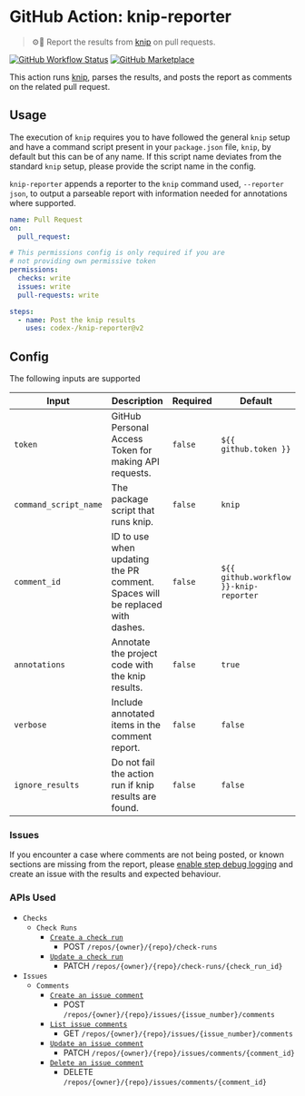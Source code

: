 # GitHub Action: knip-reporter

> ⚙️📄 Report the results from [knip](https://github.com/webpro/knip) on pull requests.

[![GitHub Workflow Status](https://img.shields.io/github/actions/workflow/status/codex-/knip-reporter/ci.yml?style=flat-square)](https://github.com/Codex-/knip-reporter/actions/workflows/ci.yml) [![GitHub Marketplace](https://img.shields.io/badge/Marketplace-knip–reporter-blue?style=flat-square&logo=github&link=https%3A%2F%2Fgithub.com%2Fmarketplace%2Factions%2Fawait-remote-run)](https://github.com/marketplace/actions/knip-reporter)

This action runs [knip](https://github.com/webpro/knip), parses the results, and posts the report as comments on the related pull request.

## Usage

The execution of `knip` requires you to have followed the general `knip` setup and have a command script present in your `package.json` file, `knip`, by default but this can be of any name. If this script name deviates from the standard `knip` setup, please provide the script name in the config.

`knip-reporter` appends a reporter to the `knip` command used, `--reporter json`, to output a parseable report with information needed for annotations where supported.

```yaml
name: Pull Request
on:
  pull_request:

# This permissions config is only required if you are
# not providing own permissive token
permissions:
  checks: write
  issues: write
  pull-requests: write

steps:
  - name: Post the knip results
    uses: codex-/knip-reporter@v2
```

## Config

The following inputs are supported

| Input                 | Description                                                                  | Required | Default                                |
| --------------------- | ---------------------------------------------------------------------------- | -------- | -------------------------------------- |
| `token`               | GitHub Personal Access Token for making API requests.                        | `false`  | `${{ github.token }}`                  |
| `command_script_name` | The package script that runs knip.                                           | `false`  | `knip`                                 |
| `comment_id`          | ID to use when updating the PR comment. Spaces will be replaced with dashes. | `false`  | `${{ github.workflow }}-knip-reporter` |
| `annotations`         | Annotate the project code with the knip results.                             | `false`  | `true`                                 |
| `verbose`             | Include annotated items in the comment report.                               | `false`  | `false`                                |
| `ignore_results`      | Do not fail the action run if knip results are found.                        | `false`  | `false`                                |

### Issues

If you encounter a case where comments are not being posted, or known sections are missing from the report, please [enable step debug logging](https://docs.github.com/en/actions/monitoring-and-troubleshooting-workflows/enabling-debug-logging#enabling-step-debug-logging) and create an issue with the results and expected behaviour.

### APIs Used

- `Checks`
  - `Check Runs`
    - [`Create a check run`](https://docs.github.com/en/rest/checks/runs#create-a-check-run)
      - POST `/repos/{owner}/{repo}/check-runs`
    - [`Update a check run`](https://docs.github.com/en/rest/checks/runs#update-a-check-run)
      - PATCH `/repos/{owner}/{repo}/check-runs/{check_run_id}`
- `Issues`
  - `Comments`
    - [`Create an issue comment`](https://docs.github.com/en/rest/issues/comments#create-an-issue-comment)
      - POST `/repos/{owner}/{repo}/issues/{issue_number}/comments`
    - [`List issue comments`](https://docs.github.com/en/rest/issues/comments#list-issue-comments)
      - GET `/repos/{owner}/{repo}/issues/{issue_number}/comments`
    - [`Update an issue comment`](https://docs.github.com/en/rest/issues/comments#update-an-issue-comment)
      - PATCH `/repos/{owner}/{repo}/issues/comments/{comment_id}`
    - [`Delete an issue comment`](https://docs.github.com/en/rest/issues/comments#delete-an-issue-comment)
      - DELETE `/repos/{owner}/{repo}/issues/comments/{comment_id}`
